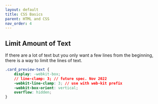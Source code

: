 ```yaml
---
layout: default
title: CSS Basics
parent: HTML and CSS
nav_order: 4
---
```


## Limit Amount of Text
If there are a lot of text but you only want a few lines from the beginning, there is a way to limit the lines of text.

```css
.card_preview-text {
    display: -webkit-box;
    // line-clamp: 3; // future spec. Nov 2022
    -webkit-line-clamp: 3; // use with web-kit prefix
    -webkit-box-orient: vertical;
    overflow: hidden;
}
```